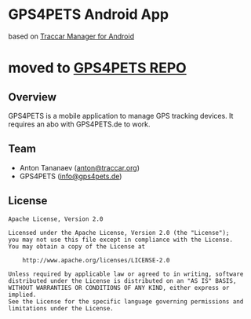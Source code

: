 # GPS4PETS Android App 
based on [Traccar Manager for Android](https://www.traccar.org/manager)

# moved to [GPS4PETS REPO](https://github.com/GPS4PETS/Android-App)

## Overview

GPS4PETS is a mobile application to manage GPS tracking devices. It requires an abo with GPS4PETS.de to work.

## Team

- Anton Tananaev ([anton@traccar.org](mailto:anton@traccar.org))
- GPS4PETS ([info@gps4pets.de](mailto:info@gps4pets.de))

## License

    Apache License, Version 2.0

    Licensed under the Apache License, Version 2.0 (the "License");
    you may not use this file except in compliance with the License.
    You may obtain a copy of the License at

        http://www.apache.org/licenses/LICENSE-2.0

    Unless required by applicable law or agreed to in writing, software
    distributed under the License is distributed on an "AS IS" BASIS,
    WITHOUT WARRANTIES OR CONDITIONS OF ANY KIND, either express or implied.
    See the License for the specific language governing permissions and
    limitations under the License.
